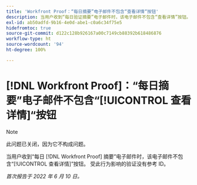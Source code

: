 ```yaml
---
title: 'Workfront Proof：“每日摘要”电子邮件不包含“查看详情“按钮'
description: 当用户收到“每日验证摘要”电子邮件时，该电子邮件不包含“查看详情”按钮。 受此行为影响的验证没有参考 ID。
exl-id: ab50adfd-9b16-4e0d-abe1-c0a6c34f75e5
hidefromtoc: true
source-git-commit: d122c128b926167a00c7149cb88392b618486876
workflow-type: ht
source-wordcount: '94'
ht-degree: 100%

---
```


# [!DNL Workfront Proof]：“每日摘要”电子邮件不包含“[!UICONTROL 查看详情]“按钮

>[!NOTE]
>
>此问题已关闭，因为它不构成问题。

当用户收到“每日 [!DNL Workfront Proof] 摘要”电子邮件时，该电子邮件不包含“[!UICONTROL 查看详情]”按钮。 受此行为影响的验证没有参考 ID。

_首次报告于 2022 年 6 月 10 日。_
